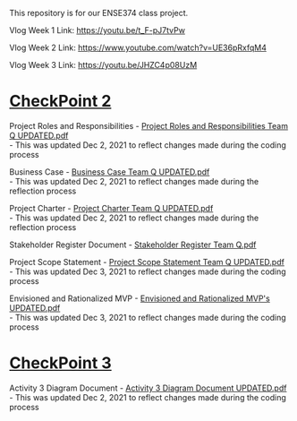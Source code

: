 This repository is for our ENSE374 class project.

Vlog Week 1 Link: https://youtu.be/t_F-pJ7tvPw

Vlog Week 2 Link: https://www.youtube.com/watch?v=UE36pRxfqM4

Vlog Week 3 Link: https://youtu.be/JHZC4p08UzM

<h1><ins>CheckPoint 2</ins></h1>

Project Roles and Responsibilities - [Project Roles and Responsibilities Team Q UPDATED.pdf](https://github.com/TeamQ-ENSE374/TeamQ/files/7647227/Project.Roles.and.Responsibilities.Team.Q.UPDATED.pdf) <br>
    - This was updated Dec 2, 2021 to reflect changes made during the coding process <br>

Business Case - [Business Case Team Q UPDATED.pdf](https://github.com/TeamQ-ENSE374/TeamQ/files/7647222/Business.Case.Team.Q.UPDATED.pdf) <br>
    - This was updated Dec 2, 2021 to reflect changes made during the reflection process <br>

Project Charter - [Project Charter Team Q UPDATED.pdf](https://github.com/TeamQ-ENSE374/TeamQ/files/7647411/Project.Charter.Team.Q.UPDATED.pdf) <br>
    - This was updated Dec 2, 2021 to reflect changes made during the reflection process <br>

Stakeholder Register Document - [Stakeholder Register Team Q.pdf](https://github.com/TeamQ-ENSE374/TeamQ/files/7647440/Stakeholder.Register.Team.Q.pdf) <br>

Project Scope Statement - [Project Scope Statement Team Q UPDATED.pdf](https://github.com/TeamQ-ENSE374/TeamQ/files/7653430/Project.Scope.Statement.Team.Q.UPDATED.pdf) <br>
    - This was updated Dec 3, 2021 to reflect changes made during the coding process <br>

Envisioned and Rationalized MVP - [Envisioned and Rationalized MVP's UPDATED.pdf](https://github.com/TeamQ-ENSE374/TeamQ/files/7653432/Envisioned.and.Rationalized.MVP.s.UPDATED.pdf) <br>
    - This was updated Dec 3, 2021 to reflect changes made during the coding process <br>

<h1><ins>CheckPoint 3</ins></h1>

Activity 3 Diagram Document - [Activity 3 Diagram Document UPDATED.pdf](https://github.com/TeamQ-ENSE374/TeamQ/files/7644374/Activity.3.Diagram.Document.UPDATED.pdf) <br>
    - This was updated Dec 2, 2021 to reflect changes made during the coding process



